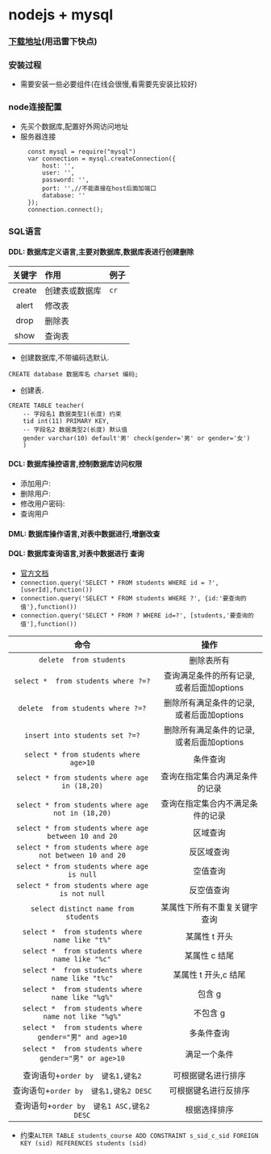 # nodejs + mysql

### [下载地址](https://dev.mysql.com/downloads/mysql/)(用迅雷下快点)

### 安装过程

* 需要安装一些必要组件(在线会很慢,看需要先安装比较好)


### node连接配置

* 先买个数据库,配置好外网访问地址
* 服务器连接
  ```
    const mysql = require("mysql")
    var connection = mysql.createConnection({
        host: '',
        user: '',
        password: '',
        port: '',//不能直接在host后面加端口
        database: ''
    });
    connection.connect();
  ```

### SQL语言

#### DDL: 数据库定义语言,主要对数据库,数据库表进行创建删除

| 关键字 | 作用           | 例子 |
| :----: | :------------- | :--- |
| create | 创建表或数据库 | `cr` |
| alert  | 修改表         |      |
|  drop  | 删除表         |      |
|  show  | 查询表         |      |

* 创建数据库,不带编码选默认.

```
CREATE database 数据库名 charset 编码;
```

* 创建表.

```
CREATE TABLE teacher(
    -- 字段名1 数据类型1(长度) 约束 
    tid int(11) PRIMARY KEY,
    -- 字段名2 数据类型2(长度) 默认值 
    gender varchar(10) default'男' check(gender='男' or gender='女')
    )
```


#### DCL: 数据库操控语言,控制数据库访问权限
  * 添加用户:
  * 删除用户:
  * 修改用户密码:
  * 查询用户



#### DML: 数据库操作语言,对表中数据进行,增删改查
#### DQL: 数据库查询语言,对表中数据进行 查询


* [官方文档](https://www.npmjs.com/package/mysql#escaping-query-values)
* `connection.query('SELECT * FROM students WHERE id = ?', [userId],function())`
* `connection.query('SELECT * FROM students WHERE ?', {id:'要查询的值'},function())`
* `connection.query('SELECT * FROM ? WHERE id=?', [students,'要查询的值'],function())`
  
  
|                           命令                           |                   操作                   |
| :------------------------------------------------------: | :--------------------------------------: |
|                 `delete  from students`                  |                删除表所有                |
|           `select *  from students where ?=?`            | 查询满足条件的所有记录,或者后面加options |
|            `delete  from students where ?=?`             | 删除所有满足条件的记录,或者后面加options |
|              `insert into students set ?=?`              | 删除所有满足条件的记录,或者后面加options |
|          `select * from students where age>10`           |                 条件查询                 |
|      `select * from students where age in (18,20)`       |      查询在指定集合内满足条件的记录      |
|    `select * from students where age not in (18,20)`     |     查询在指定集合内不满足条件的记录     |
|   `select * from students where age between 10 and 20`   |                 区域查询                 |
| `select * from students where age not between 10 and 20` |                反区域查询                |
|        `select * from students where age is null`        |                 空值查询                 |
|      `select * from students where age is not null`      |                反空值查询                |
|           `select distinct name from students`           |       某属性下所有不重复关键字查询       |
|      `select *  from students where name like "t%"`      |              某属性 t 开头               |
|      `select *  from students where name like "%c"`      |              某属性 c 结尾               |
|     `select *  from students where name like "t%c"`      |           某属性 t 开头,c 结尾           |
|     `select *  from students where name like "%g%"`      |                  包含 g                  |
|   `select *  from students where name not like "%g%"`    |                 不包含 g                 |
|  `select *  from students where gender="男" and age>10`  |                多条件查询                |
|  `select *  from students where gender="男" or age>10`   |               满足一个条件               |
|                                                          |                                          |
|             查询语句+`order by  键名1,键名2`             |            可根据键名进行排序            |
|          查询语句+`order by  键名1,键名2 DESC`           |           可根据键名进行反排序           |
|        查询语句+`order by  键名1 ASC,键名2 DESC`         |               根据选择排序               |



* 约束`ALTER TABLE students_course ADD CONSTRAINT s_sid_c_sid FOREIGN KEY (sid) REFERENCES students (sid)`